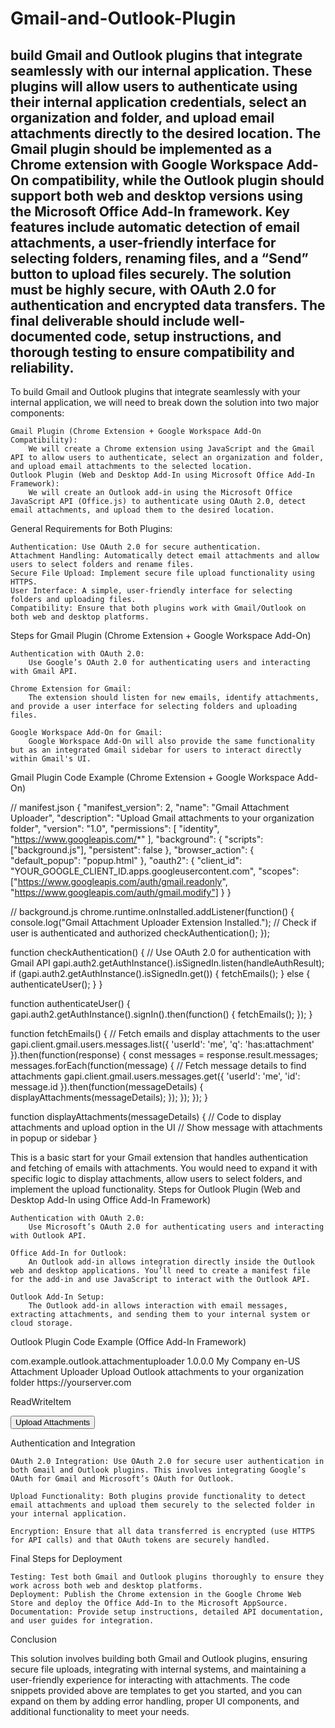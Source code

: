 # Gmail-and-Outlook-Plugin
build Gmail and Outlook plugins that integrate seamlessly with our internal application.
These plugins will allow users to authenticate using their internal application credentials, select an organization and folder, and upload email attachments directly to the desired location. The Gmail plugin should be implemented as a Chrome extension with Google Workspace Add-On compatibility, while the Outlook plugin should support both web and desktop versions using the Microsoft Office Add-In framework. Key features include automatic detection of email attachments, a user-friendly interface for selecting folders, renaming files, and a “Send” button to upload files securely. The solution must be highly secure, with OAuth 2.0 for authentication and encrypted data transfers. The final deliverable should include well-documented code, setup instructions, and thorough testing to ensure compatibility and reliability.
-------------
To build Gmail and Outlook plugins that integrate seamlessly with your internal application, we will need to break down the solution into two major components:

    Gmail Plugin (Chrome Extension + Google Workspace Add-On Compatibility):
        We will create a Chrome extension using JavaScript and the Gmail API to allow users to authenticate, select an organization and folder, and upload email attachments to the selected location.
    Outlook Plugin (Web and Desktop Add-In using Microsoft Office Add-In Framework):
        We will create an Outlook add-in using the Microsoft Office JavaScript API (Office.js) to authenticate using OAuth 2.0, detect email attachments, and upload them to the desired location.

General Requirements for Both Plugins:

    Authentication: Use OAuth 2.0 for secure authentication.
    Attachment Handling: Automatically detect email attachments and allow users to select folders and rename files.
    Secure File Upload: Implement secure file upload functionality using HTTPS.
    User Interface: A simple, user-friendly interface for selecting folders and uploading files.
    Compatibility: Ensure that both plugins work with Gmail/Outlook on both web and desktop platforms.

Steps for Gmail Plugin (Chrome Extension + Google Workspace Add-On)

    Authentication with OAuth 2.0:
        Use Google’s OAuth 2.0 for authenticating users and interacting with Gmail API.

    Chrome Extension for Gmail:
        The extension should listen for new emails, identify attachments, and provide a user interface for selecting folders and uploading files.

    Google Workspace Add-On for Gmail:
        Google Workspace Add-On will also provide the same functionality but as an integrated Gmail sidebar for users to interact directly within Gmail's UI.

Gmail Plugin Code Example (Chrome Extension + Google Workspace Add-On)

// manifest.json
{
  "manifest_version": 2,
  "name": "Gmail Attachment Uploader",
  "description": "Upload Gmail attachments to your organization folder",
  "version": "1.0",
  "permissions": [
    "identity",
    "https://www.googleapis.com/*"
  ],
  "background": {
    "scripts": ["background.js"],
    "persistent": false
  },
  "browser_action": {
    "default_popup": "popup.html"
  },
  "oauth2": {
    "client_id": "YOUR_GOOGLE_CLIENT_ID.apps.googleusercontent.com",
    "scopes": ["https://www.googleapis.com/auth/gmail.readonly", "https://www.googleapis.com/auth/gmail.modify"]
  }
}

// background.js
chrome.runtime.onInstalled.addListener(function() {
  console.log("Gmail Attachment Uploader Extension Installed.");
  // Check if user is authenticated and authorized
  checkAuthentication();
});

function checkAuthentication() {
  // Use OAuth 2.0 for authentication with Gmail API
  gapi.auth2.getAuthInstance().isSignedIn.listen(handleAuthResult);
  if (gapi.auth2.getAuthInstance().isSignedIn.get()) {
    fetchEmails();
  } else {
    authenticateUser();
  }
}

function authenticateUser() {
  gapi.auth2.getAuthInstance().signIn().then(function() {
    fetchEmails();
  });
}

function fetchEmails() {
  // Fetch emails and display attachments to the user
  gapi.client.gmail.users.messages.list({
    'userId': 'me',
    'q': 'has:attachment'
  }).then(function(response) {
    const messages = response.result.messages;
    messages.forEach(function(message) {
      // Fetch message details to find attachments
      gapi.client.gmail.users.messages.get({
        'userId': 'me',
        'id': message.id
      }).then(function(messageDetails) {
        displayAttachments(messageDetails);
      });
    });
  });
}

function displayAttachments(messageDetails) {
  // Code to display attachments and upload option in the UI
  // Show message with attachments in popup or sidebar
}

This is a basic start for your Gmail extension that handles authentication and fetching of emails with attachments. You would need to expand it with specific logic to display attachments, allow users to select folders, and implement the upload functionality.
Steps for Outlook Plugin (Web and Desktop Add-In using Office Add-In Framework)

    Authentication with OAuth 2.0:
        Use Microsoft’s OAuth 2.0 for authenticating users and interacting with Outlook API.

    Office Add-In for Outlook:
        An Outlook add-in allows integration directly inside the Outlook web and desktop applications. You’ll need to create a manifest file for the add-in and use JavaScript to interact with the Outlook API.

    Outlook Add-In Setup:
        The Outlook add-in allows interaction with email messages, extracting attachments, and sending them to your internal system or cloud storage.

Outlook Plugin Code Example (Office Add-In Framework)

<!-- manifest.xml -->
<OfficeApp xmlns="http://schemas.microsoft.com/appforoffice/2017/04">
  <Id>com.example.outlook.attachmentuploader</Id>
  <Version>1.0.0.0</Version>
  <ProviderName>My Company</ProviderName>
  <DefaultLocale>en-US</DefaultLocale>
  <DisplayName>Attachment Uploader</DisplayName>
  <Description>Upload Outlook attachments to your organization folder</Description>
  <IconUrl DefaultValue="https://example.com/icon.png" />
  <AppDomains>
    <AppDomain>https://yourserver.com</AppDomain>
  </AppDomains>

  <Permissions>ReadWriteItem</Permissions>

  <Hosts>
    <Host Name="Outlook" />
  </Hosts>

  <Resources>
    <ExtensionPoint Type="MessageReadCommandSurface">
      <CommandSurface>
        <Button>
          <Label>Upload Attachments</Label>
          <Action Type="ExecuteFunction" Function="uploadAttachments" />
        </Button>
      </CommandSurface>
    </ExtensionPoint>
  </Resources>

  <FunctionFile resid="functionFile" />
</OfficeApp>

<!-- Function to upload attachments (Office.js API) -->
<script>
  Office.onReady(function (info) {
    if (info.host === Office.HostType.Outlook) {
      console.log("Outlook add-in loaded");
    }
  });

  function uploadAttachments() {
    // Use Office.js to get the current email item
    var item = Office.context.mailbox.item;
    
    // Check if there are attachments
    if (item.attachments.length > 0) {
      item.attachments.forEach(function(attachment) {
        // Upload attachments to your internal system
        uploadToServer(attachment);
      });
    } else {
      console.log("No attachments found");
    }
  }

  function uploadToServer(attachment) {
    // Make an API call to upload the attachment to the desired folder
    fetch('https://yourserver.com/upload', {
      method: 'POST',
      headers: {
        'Authorization': 'Bearer ' + yourAccessToken,
        'Content-Type': 'application/json'
      },
      body: JSON.stringify({
        attachment: attachment
      })
    }).then(response => {
      if (response.ok) {
        console.log("Attachment uploaded successfully");
      }
    }).catch(error => {
      console.error("Error uploading attachment:", error);
    });
  }
</script>

Authentication and Integration

    OAuth 2.0 Integration: Use OAuth 2.0 for secure user authentication in both Gmail and Outlook plugins. This involves integrating Google’s OAuth for Gmail and Microsoft’s OAuth for Outlook.

    Upload Functionality: Both plugins provide functionality to detect email attachments and upload them securely to the selected folder in your internal application.

    Encryption: Ensure that all data transferred is encrypted (use HTTPS for API calls) and that OAuth tokens are securely handled.

Final Steps for Deployment

    Testing: Test both Gmail and Outlook plugins thoroughly to ensure they work across both web and desktop platforms.
    Deployment: Publish the Chrome extension in the Google Chrome Web Store and deploy the Office Add-In to the Microsoft AppSource.
    Documentation: Provide setup instructions, detailed API documentation, and user guides for integration.

Conclusion

This solution involves building both Gmail and Outlook plugins, ensuring secure file uploads, integrating with internal systems, and maintaining a user-friendly experience for interacting with attachments. The code snippets provided above are templates to get you started, and you can expand on them by adding error handling, proper UI components, and additional functionality to meet your needs.
